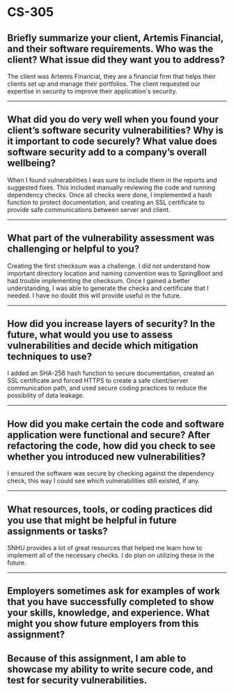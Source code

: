 # CS-305

## Briefly summarize your client, Artemis Financial, and their software requirements. Who was the client? What issue did they want you to address?

The client was Artemis Financial, they are a financial firm that helps their clients set up and manage their portfolios. The client requested our expertise in security to improve their application's security.

---

## What did you do very well when you found your client’s software security vulnerabilities? Why is it important to code securely? What value does software security add to a company’s overall wellbeing?

When I found vulnerabilities I was sure to include them in the reports and suggested fixes. This included manually reviewing the code and running dependency checks. Once all checks were done, I implemented a hash function to protect documentation, and creating an SSL certificate to provide safe communications between server and client.

---

## What part of the vulnerability assessment was challenging or helpful to you?

Creating the first checksum was a challenge. I did not understand how important directory location and naming convention was to SpringBoot and had trouble implementing the checksum. Once I gained a better understanding, I was able to generate the checks and certificate that I needed. I have no doubt this will provide useful in the future.

---

## How did you increase layers of security? In the future, what would you use to assess vulnerabilities and decide which mitigation techniques to use?

I added an SHA-256 hash function to secure documentation, created an SSL certificate and forced HTTPS to create a safe client/server communication path, and used secure coding practices to reduce the possibility of data leakage.

---

## How did you make certain the code and software application were functional and secure? After refactoring the code, how did you check to see whether you introduced new vulnerabilities?

I ensured the software was secure by checking against the dependency check, this way I could see which vulnerabilities still existed, if any.

---

## What resources, tools, or coding practices did you use that might be helpful in future assignments or tasks?

SNHU provides a lot of great resources that helped me learn how to implement all of the necessary checks. I do plan on utilizing these in the future.

---

## Employers sometimes ask for examples of work that you have successfully completed to show your skills, knowledge, and experience. What might you show future employers from this assignment?

Because of this assignment, I am able to showcase my ability to write secure code, and test for security vulnerabilities.
---


